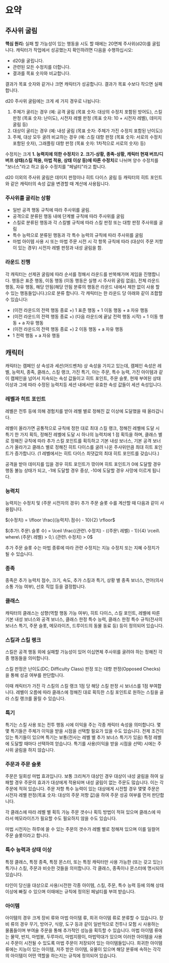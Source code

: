 # 요약

## 주사위 굴림

**핵심 원리:** 실패 할 가능성이 있는 행동을 시도 할 때에는 20면체 주사위(d20)를 굴립니다. 캐릭터가 작업에서 성공했는지
확인하려면 다음을 수행하십시오:

- d20을 굴립니다.
- 관련된 모든 수정치를 더합니다.
- 결과를 목표 숫자와 비교합니다.

결과가 목표 숫자와 같거나 크면 캐릭터가 성공합니다. 결과가 목표 수보다 작으면 실패합니다.

d20 주사위 굴림에는 크게 세 가지 경우로 나뉩니다:

1. 주체가 굴리는 경우 (예: 공격 굴림 (목표 숫자: 대상의 수정치 포함된 방어도), 스킬 판정 (목표 숫자: 난이도), 시전자
   레벨 판정 (목표 숫자: 10 + 시전자 레벨), 데미지 굴림 등)
2. 대상이 굴리는 경우 (예: 내성 굴림 (목표 숫자: 주체가 가진 수정치 포함된 난이도))
3. 주체, 대상 모두 굴려 비교하는 경우 (예: 스킬 대항 판정 (목표 숫자: 서로의 수정치 포함된 숫자), 그래플링 대항 판정
   (목표 숫자: 1차적으로 서로의 숫자) 등)

수정치는 크게 **1. 능력치에 의한 수정치**와
**2. 크기-상황, 종족-상황, 캐릭터 현재 버프/디버프 상태(스킬 적용, 마법 적용, 상태 이상 등)에 따른 수정치**로 나뉘며
양수 수정치를 "보너스"라고 하고 음수 수정치를 "페널티"라고 합니다.

d20 이외의 주사위 굴림은 데미지 판정이나 히트 다이스 굴림 등 캐릭터의 히트 포인트와 같은 캐릭터의 속성 값을 변경할 때
계산에 사용됩니다.

### 주사위를 굴리는 상황

- 일반 공격 행동 규칙에 따라 주사위를 굴림.
- 공격으로 분류된 행동 내에 단계별 규칙에 따라 주사위를 굴림
- 스킬로 분류된 행동과 각 스킬별 규칙에 따라 스킬 판정 또는 대항 판정 주사위를 굴림
- 특수 능력으로 분류된 행동과 각 특수 능력의 규칙에 따라 주사위를 굴림
- 마법 아이템 사용 시 또는 마법 주문 시전 시 각 항목 규칙에 따라 (대상이 주문 저항이 있는 경우) 시전자 레벨 판정과
  내성 굴림을 함.

### 라운드 진행

각 캐릭터는 선제권 굴림에 따라 순서를 정해서 라운드를 반복해가며 게임을 진행합니다. 행동은 표준 행동, 이동 행동 (이동
행동은 실행 시 주사위 굴림 없음), 전체 라운드 행동, 자유 행동, 해당 안됨(해당 안됨 분류의 행동은 라운드 내에서 제한 없이
사용 할 수 있는 행동들입니다.)으로 분류 합니다. 각 캐릭터는 한 라운드 당 아래와 같이 조합할 수 있습니다:

- (이전 라운드의 전력 행동 종료 +) 1 표준 행동 + 1 이동 행동 + a 자유 행동
- (이전 라운드의 전력 행동 종료 +) (다음 라운드에 끝날 전력 행동 시작) + 1 이동 행동 + a 자유 행동
- (이전 라운드의 전력 행동 종료 +) 2 이동 행동 + a 자유 행동
- 1 전력 행동 + a 자유 행동

## 캐릭터

캐릭터는 캠페인 상 속성과 세션(어드벤처) 상 속성을 가지고 있는데, 캠페인 속성은 레벨, 능력치, 종족, 클래스, 스킬 랭크,
가진 특기, 아는 주문, 특수 능력, 가진 아이템과 같이 캠페인을 넘어서 지속되는 속성 값들이고 히트 포인트, 주문 슬롯, 현재
부여된 상태 이상과 그에 따라 수정된 능력치등 세션 내에서만 유효한 속성 값들이 세션 속성입니다.

### 레벨과 히트 포인트

레벨은 전투 등에 의해 경험치를 받아 레벨 별로 정해진 값 이상에 도달했을 때 올라갑니다.

레벨이 올라가면 공통적으로 규칙에 정한 대로 최대 스킬 랭크, 정해진 레벨에 도달 시 특기 한 가지 획득, 정해진 레벨에 도달
시 하나의 능력치에 1 점 획득을 하며, 클래스 별로 정해진 규칙에 따라 추가 스킬 포인트를 획득하고 기본 내성 보너스, 기본
공격 보너스가 올라가고 클래스 별로 정해진 히트 다이스를 굴려 나온 주사위만큼 최대 히트 포인트가 증가합니다. (1
레벨에서는 히트 다이스 최댓값의 최대 히트 포인트를 갖습니다.)

공격을 받아 데미지를 입을 경우 히트 포인트가 깎이며 히트 포인트가 0에 도달할 경우 행동 불능 상태가 되고, -1에 도달할
경우 중상, -10에 도달할 경우 사망에 이르게 됩니다.

### 능력치

능력치는 수정치 및 (주문 시전자의 경우) 추가 주문 슬롯 수를 계산할 때 다음과 같이 사용됩니다.

$(수정치) = \lfloor \frac{(능력치\ 점수) - 10}{2} \rfloor$

$(추가\ 주문\ 슬롯 수) = \lceil \frac{(관련\ 수정치) - ((주문\ 레벨) - 1)}{4} \rceil\ where\ (주문\ 레벨) > 0,\ (관련\ 수정치) > 0$

추가 주문 슬롯 수는 마법 종류에 따라 관련 수정치는 지능 수정치 또는 지혜 수정치가 될 수 있습니다.

### 종족

종족은 추가 능력치 점수, 크기, 속도, 추가 스킬과 특기, 상황 별 종족 보너스, 언어(의사 소통 가능 여부), 선호 직업 등을
결정합니다.

### 클래스

캐릭터의 클래스는 성향(역할 행동 가능 여부), 히트 다이스, 스킬 포인트, 레벨에 따른 기본 내성 보너스와 공격 보너스, 
클래스 한정 특수 능력, 클래스 한정 특수 규칙(전사의 보너스 특기, 주문 슬롯, 메모라이즈, 드루이드의 동물 동료 등) 등이
정의되어 있습니다. 

### 스킬과 스킬 랭크

스킬은 공격 행동 외에 실패할 가능성이 있어 이십면체 주사위를 굴려야 하는 정해진 각종 행동들을 의미합니다.

스킬 판정은 난이도(DC; Difficulty Class) 판정 또는 대항 판정(Opposed Checks)을 통해 성공 여부를 판단합니다.

이때 캐릭터가 가진 각 스킬의 스킬 랭크 1점 당 해당 스킬 판정 시 보너스를 1점 부여합니다. 레벨이 오름에 따라 클래스에
정해진 대로 획득한 스킬 포인트로 원하는 스킬을 골라 스킬 랭크를 올릴 수 있습니다.

### 특기

특기는 스킬 사용 또는 전투 행동 시에 이익을 주는 각종 캐릭터 속성을 의미합니다. 몇몇 특기들은 주체가 이익을 받을
시점을 선택할 필요가 있을 수도 있습니다. 전제 조건이 있는 특기들이 있으며 특기는 보통(전사는 레벨 별 추가 보너스
특기가 있음) 특정 레벨에 도달할 때마다 선택하여 얻습니다. 특기를 사용(이익을 받을 시점을 선택) 시에는 주사위 굴림을 하지
않습니다.

### 주문과 주문 슬롯

주문은 일회성 마법 효과입니다. 보통 크리쳐가 대상인 경우 대상이 내성 굴림을 하여 실패할 경우 주문의 효과가 대상에게
적용되며 내성 굴림이 없는 주문도 많습니다. 이는 각 주문에 적혀 있습니다. 주문 저항 특수 능력이 있는 대상에게 시전할 경우
몇몇 주문은 시전자 레벨 판정(목표 숫자: 대상의 주문 저항 값)을 하여 주문 성공 여부를 먼저 판단합니다.

각 클래스에 따라 레벨 별 획득 가능 주문 갯수나 획득 방법이 적혀 있으며 클래스에 따라서 메모라이즈가 필요할 수도 필요하지
않을 수도 있습니다.

마법 시전자는 하루에 쓸 수 있는 주문의 갯수가 레벨 별로 정해져 있으며 이를 일컬어 주문 슬롯이라고 합니다.

### 특수 능력과 상태 이상

특정 클래스, 특정 종족, 특정 몬스터, 또는 특정 캐릭터만 사용 가능한 (또는 갖고 있는) 특기나 스킬, 주문과 비슷한 것들을
의미합니다. 각 클래스, 종족이나 몬스터에 명시되어 있습니다.

타인이 당신을 대상으로 사용/시전한 각종 아이템, 스킬, 주문, 특수 능력 등에 의해 상태 이상에 빠질 수 있으며 이때에는
규칙에 정의된 페널티를 부여 받습니다.

### 아이템

아이템의 경우 크게 장비 류와 마법 아이템 류, 희귀 아이템 류로 분류할 수 있습니다. 장비 류의 경우 무기, 방어구, 식량,
도구 등과 같이 일반적으로 전투나 모험 시 사용하는 물품들이며 부여술 주문을 통해 추가적인 성능을 획득할 수 있습니다. 마법
아이템 류에는 물약, 반지, 마법봉, 두루마리, 마법지팡이, 마법막대가 있으며 이러한 아이템을 사용 시 주문이 시전될 수
있도록 마법 주문이 저장되어 있는 아이템들입니다. 희귀한 아이템 류에는 지능이 있는 아이템, 저주 받은 아이템, 유물이
있으며 해당 분류에 속하는 각각의 아이템이 어떤 역할을 하는지는 규칙에 정의되어 있습니다.

